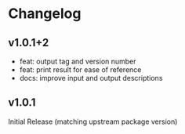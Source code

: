 <!--
SPDX-FileCopyrightText: 2025 Joe Pitt

SPDX-License-Identifier: GPL-3.0-only
-->
# Changelog

## v1.0.1+2

* feat: output tag and version number
* feat: print result for ease of reference
* docs: improve input and output descriptions

## v1.0.1

Initial Release (matching upstream package version)
